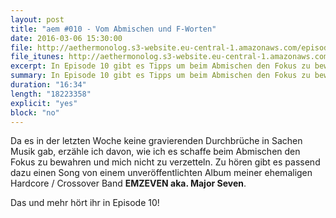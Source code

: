 ```yaml
---
layout: post
title: "aem #010 - Vom Abmischen und F-Worten"
date: 2016-03-06 15:30:00
file: http://aethermonolog.s3-website.eu-central-1.amazonaws.com/episodes/aethermonolog-010.mp3
file_itunes: http://aethermonolog.s3-website.eu-central-1.amazonaws.com/episodes/aethermonolog-010.m4a
excerpt: In Episode 10 gibt es Tipps um beim Abmischen den Fokus zu bewahren. Ausserdem setzt es Musik von meiner alten Hardcore Band auf Ohren.
summary: In Episode 10 gibt es Tipps um beim Abmischen den Fokus zu bewahren. Ausserdem setzt es Musik von meiner alten Hardcore Band auf Ohren.
duration: "16:34"
length: "18223358"
explicit: "yes"
block: "no"
---
```


Da es in der letzten Woche keine gravierenden Durchbrüche in Sachen Musik gab, erzähle ich davon, wie ich es schaffe beim Abmischen den Fokus zu bewahren und mich nicht zu verzetteln.
Zu hören gibt es passend dazu einen Song von einem unveröffentlichten Album meiner ehemaligen Hardcore / Crossover Band **EMZEVEN aka. Major Seven**.

Das und mehr hört ihr in Episode 10!
